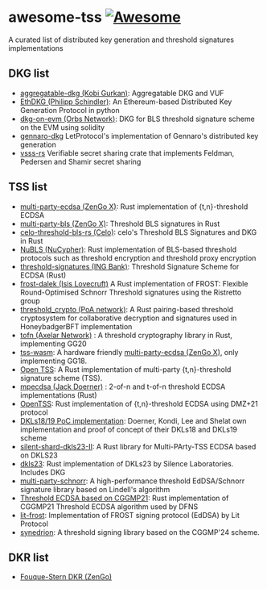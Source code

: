# awesome-tss [![Awesome](https://cdn.rawgit.com/sindresorhus/awesome/d7305f38d29fed78fa85652e3a63e154dd8e8829/media/badge.svg)](https://github.com/sindresorhus/awesome)
A curated list of distributed key generation and threshold signatures implementations


## DKG list
* [aggregatable-dkg (Kobi Gurkan)](https://github.com/kobigurk/aggregatable-dkg): Aggregatable DKG and VUF
* [EthDKG (Philipp Schindler)](https://github.com/PhilippSchindler/EthDKG): An Ethereum-based Distributed Key Generation Protocol in python
* [dkg-on-evm (Orbs Network)](https://github.com/orbs-network/dkg-on-evm): DKG for BLS threshold signature scheme on the EVM using solidity
* [gennaro-dkg](https://github.com/mikelodder7/gennaro-dkg) LetProtocol's implementation of Gennaro's distributed key generation
* [vsss-rs](https://github.com/mikelodder7/vsss-rs) Verifiable secret sharing crate that implements Feldman, Pedersen and Shamir secret sharing

## TSS list
* [multi-party-ecdsa (ZenGo X)](https://github.com/ZenGo-X/multi-party-ecdsa): Rust implementation of {t,n}-threshold ECDSA 
* [multi-party-bls (ZenGo X)](https://github.com/ZenGo-X/multi-party-bls): Threshold BLS signatures in Rust
* [celo-threshold-bls-rs (Celo)](https://github.com/celo-org/celo-threshold-bls-rs): celo's Threshold BLS Signatures and DKG in Rust
* [NuBLS (NuCypher)](https://github.com/nucypher/NuBLS): Rust implementation of BLS-based threshold protocols such as threshold encryption and threshold proxy encryption
* [threshold-signatures (ING Bank)](https://github.com/ing-bank/threshold-signatures): Threshold Signature Scheme for ECDSA (Rust)
* [frost-dalek (Isis Lovecruft)](https://github.com/isislovecruft/frost-dalek) A Rust implementation of FROST: Flexible Round-Optimised Schnorr Threshold signatures using the Ristretto group
* [threshold_crypto (PoA network)](https://github.com/poanetwork/threshold_crypto): A Rust pairing-based threshold cryptosystem for collaborative decryption and signatures used in HoneybadgerBFT implementation
* [tofn (Axelar Network)](https://github.com/axelarnetwork/tofn) : A threshold cryptography library in Rust, implementing GG20
* [tss-wasm](https://github.com/0xEigenLabs/tss-wasm): A hardware friendly [multi-party-ecdsa (ZenGo X)](https://github.com/ZenGo-X/multi-party-ecdsa), only implementing GG18.
* [Open TSS](https://github.com/LatticeX-Foundation/opentss): A Rust implementation of multi-party {t,n}-threshold signature scheme (TSS).
* [mpecdsa (Jack Doerner)](https://gitlab.com/neucrypt/mpecdsa) : 2-of-n and t-of-n threshold ECDSA implementations (Rust)
* [OpenTSS](https://github.com/LatticeX-Foundation/opentss): Rust implementation of {t,n}-threshold ECDSA using DMZ+21 protocol
* [DKLs18/19 PoC implementation](https://gitlab.com/neucrypt/mpecdsa): Doerner, Kondi, Lee and Shelat own implementation and proof of concept of their DKLs18 and DKLs19 scheme
* [silent-shard-dkls23-II](https://github.com/silence-laboratories/silent-shard-dkls23-ll): A Rust library for Multi-PArty-TSS ECDSA based on DKLS23
* [dkls23](https://github.com/silence-laboratories/dkls23): Rust implementation of DKLs23 by Silence Laboratories. Includes DKG
* [multi-party-schnorr](https://github.com/silence-laboratories/multi-party-schnorr): A high-performance threshold EdDSA/Schnorr signature library based on Lindell's algorithm
* [Threshold ECDSA based on CGGMP21](https://github.com/LFDT-Lockness/cggmp21): Rust implementation of CGGMP21 Threshold ECDSA algorithm used by DFNS
* [lit-frost](https://github.com/LIT-Protocol/lit-frost): Implementation of FROST signing protocol (EdDSA) by Lit Protocol
* [synedrion](https://github.com/entropyxyz/synedrion): A threshold signing library based on the CGGMP'24 scheme.

## DKR list
* [Fouque-Stern DKR (ZenGo)](https://github.com/ZenGo-X/fs-dkr)



